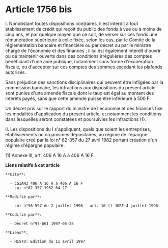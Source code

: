 # Article 1756 bis

I. Nonobstant toutes dispositions contraires, il est interdit à tout établissement de crédit qui reçoit du public des fonds à
vue ou à moins de cinq ans, et par quelque moyen que ce soit, de verser sur ces fonds une rémunération supérieure à celle
fixée, selon les cas, par le Comité de la réglementation bancaire et financière ou par décret ou par le ministre chargé de
l'économie et des finances ; il lui est également interdit d'ouvrir ou de maintenir ouverts dans des conditions irrégulières
des comptes bénéficiant d'une aide publique, notamment sous forme d'exonération fiscale, ou d'accepter sur ces comptes des
sommes excédant les plafonds autorisés.

Sans préjudice des sanctions disciplinaires qui peuvent être infligées par la commission bancaire, les infractions aux
dispositions du présent article sont punies d'une amende fiscale dont le taux est égal au montant des intérêts payés, sans
que cette amende puisse être inférieure à 500 F.

Un décret pris sur le rapport du ministre de l'économie et des finances fixe les modalités d'application du présent article,
et notamment les conditions dans lesquelles seront constatées et poursuivies les infractions (1).

II. Les dispositions du I s'appliquent, quels que soient les entreprises, établissements ou organismes dépositaires, au
régime de l'épargne populaire créé par la loi n° 82-357 du 27 avril 1982 portant création d'un régime d'épargne populaire.

(1) Annexe III, art. 406 A 16 A à 406 A 16 F.

**Liens relatifs à cet article**

	**Cite**:

	  - CGIAN3 406 A 16 A à 406 A 16 F
	  - Loi n°82-357 1982-04-27

	**Modifié par**:

	  - Loi n°96-597 du 2 juillet 1996 - art. 10 () JORF 4 juillet 1996

	**Codifié par**:

	  - Décret n°97-661 1997-05-28

	**Liens**:

	  - HISTO: Edition du 11 avril 1997
